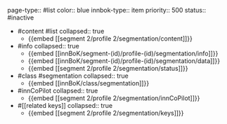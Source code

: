 page-type:: #list
color:: blue
innbok-type:: item
priority:: 500
status:: #inactive

- #content #list
  collapsed:: true
	- {{embed [[segment 2/profile 2/segmentation/content]]}}
- #info
  collapsed:: true
	- {{embed [[innBoK/segment-(id)/profile-(id)/segmentation/info]]}}
	- {{embed [[innBoK/segment-(id)/profile-(id)/segmentation/data]]}}
	- {{embed [[segment 2/profile 2/segmentation/status]]}}
- #class #segmentation
  collapsed:: true
	- {{embed [[innBoK/class/segmentation]]}}
- #innCoPilot
  collapsed:: true
	- {{embed [[segment 2/profile 2/segmentation/innCoPilot]]}}
- #[[related keys]]
  collapsed:: true
	- {{embed [[segment 2/profile 2/segmentation/keys]]}}


